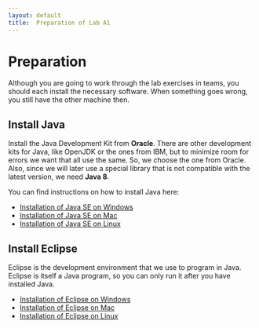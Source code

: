 ```yaml
---
layout: default
title:  Preparation of Lab A1
---
```


# Preparation

Although you are going to work through the lab exercises in teams, 
you should each install the necessary software. 
When something goes wrong, you still have the other machine then. 


## Install Java
   
Install the Java Development Kit from **Oracle**. There are other development kits for Java, like OpenJDK or the ones from IBM, but to minimize room for errors we want that all use the same. So, we choose the one from Oracle. Also, since we will later use a special library that is not compatible with the latest version, we need **Java 8**. 

You can find instructions on how to install Java here:

- <a href="http://reference.bitreactive.com/reference/install-java-windows.html">Installation of Java SE on Windows</a>
- <a href="http://reference.bitreactive.com/reference/install-java-mac.html">Installation of Java SE on Mac</a>
- <a href="http://reference.bitreactive.com/reference/install-java-linux.html">Installation of Java SE on Linux</a>


## Install Eclipse

Eclipse is the development environment that we use to program in Java. Eclipse is itself a Java program, so you can only run it after you have installed Java.

- <a href="http://reference.bitreactive.com/reference/install-eclipse-windows.html" class="wikilink1" title="install_sdk_win">Installation of Eclipse on Windows</a>
- <a href="http://reference.bitreactive.com/reference/install-eclipse-mac.html" class="wikilink1" title="install_sdk_mac">Installation of Eclipse on Mac</a>
- <a href="http://reference.bitreactive.com/reference/install-eclipse-linux.html" class="wikilink1" title="install_sdk_linux">Installation of Eclipse on Linux</a>   